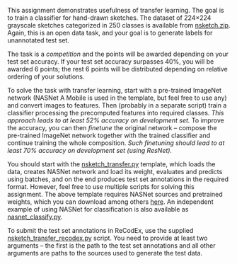 This assignment demonstrates usefulness of transfer learning. The goal is
to train a classifier for hand-drawn sketches. The dataset of 224×224
grayscale sketches categorized in 250 classes is available from
[nsketch.zip](https://ufal.mff.cuni.cz/~straka/courses/npfl114/1718/nsketch.zip).
Again, this is an open data task, and your goal is to generate labels for
unannotated test set.

The task is a _competition_ and the points will be awarded depending on your
test set accuracy. If your test set accuracy surpasses 40%, you will be
awarded 6 points; the rest 6 points will be distributed depending on relative
ordering of your solutions.

To solve the task with transfer learning, start with a pre-trained ImageNet
network (NASNet A Mobile is used in the template, but feel free to use any)
and convert images to features. Then (probably in a separate script) train
a classifier processing the precomputed features into required classes.
_This approach leads to at least 52% accuracy on development set._
To improve the accuracy, you can then _finetune_ the original network – compose
the pre-trained ImageNet network together with the trained classifier and
continue training the whole composition. _Such finetuning should lead to at
least 70% accuracy on development set (using ResNet)._

You should start with the
[nsketch_transfer.py](https://github.com/ufal/npfl114/tree/master/labs/07/nsketch_transfer.py)
template, which loads the data, creates NASNet network and load its weight,
evaluates and predicts using batches, and on the end produces test set
annotations in the required format. However, feel free to use multiple scripts
for solving this assignment. The above template requires NASNet sources
and pretrained weights, which you can download among others
[here](http://ufal.mff.cuni.cz/~straka/courses/npfl114/1718/nasnet_a_mobile.zip).
An independent example of using NASNet for classification is also available as
[nasnet_classify.py](https://github.com/ufal/npfl114/tree/master/labs/07/nasnet_classify.py).

To submit the test set annotations in ReCodEx, use the supplied
[nsketch_transfer_recodex.py](https://github.com/ufal/npfl114/tree/master/labs/07/nsketch_transfer_recodex.py)
script. You need to provide at least two arguments – the first is the path to
the test set annotations and all other arguments are paths to the sources used
to generate the test data.
